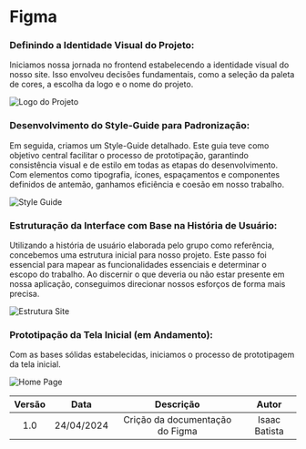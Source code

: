 # Figma

### Definindo a Identidade Visual do Projeto:

Iniciamos nossa jornada no frontend estabelecendo a identidade visual do nosso site. Isso envolveu decisões fundamentais, como a seleção da paleta de cores, a escolha da logo e o nome do projeto.

![Logo do Projeto](https://raw.githubusercontent.com/unb-mds/2024-1-MinasDeCultura/main/docs/assets/images/favicon.png)

### Desenvolvimento do Style-Guide para Padronização:

Em seguida, criamos um Style-Guide detalhado. Este guia teve como objetivo central facilitar o processo de prototipação, garantindo consistência visual e de estilo em todas as etapas do desenvolvimento. Com elementos como tipografia, ícones, espaçamentos e componentes definidos de antemão, ganhamos eficiência e coesão em nosso trabalho.

![Style Guide](https://raw.githubusercontent.com/unb-mds/2024-1-MinasDeCultura/main/docs/assets/images/Minas_de_cultura.png)

### Estruturação da Interface com Base na História de Usuário:

Utilizando a história de usuário elaborada pelo grupo como referência, concebemos uma estrutura inicial para nosso projeto. Este passo foi essencial para mapear as funcionalidades essenciais e determinar o escopo do trabalho. Ao discernir o que deveria ou não estar presente em nossa aplicação, conseguimos direcionar nossos esforços de forma mais precisa.

![Estrutura Site](https://raw.githubusercontent.com/unb-mds/2024-1-MinasDeCultura/main/docs/assets/images/Estrutura-MinasCult1.png)

### Prototipação da Tela Inicial (em Andamento):

Com as bases sólidas estabelecidas, iniciamos o processo de prototipagem da tela inicial.

![Home Page](https://raw.githubusercontent.com/unb-mds/2024-1-MinasDeCultura/main/docs/assets/images/Home.jpg)

| Versão |    Data    |            Descrição            |     Autor     |
| :----: | :--------: | :-----------------------------: | :-----------: |
|  1.0   | 24/04/2024 | Crição da documentação do Figma | Isaac Batista |
